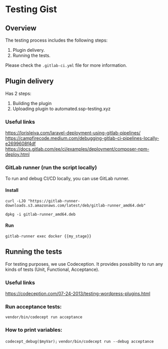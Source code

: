 # Testing Gist

## Overview
The testing process includes the following steps:
1. Plugin delivery.
2. Running the tests.

Please check the `.gitlab-ci.yml` file for more information.

## Plugin delivery
Has 2 steps:
1. Building the plugin
2. Uploading plugin to automated.ssp-testing.xyz

### Useful links
https://lorisleiva.com/laravel-deployment-using-gitlab-pipelines/
https://campfirecode.medium.com/debugging-gitlab-ci-pipelines-locally-e2699608f4df
https://docs.gitlab.com/ee/ci/examples/deployment/composer-npm-deploy.html

### GitLab runner (run the script locally)
To run and debug CI/CD locally, you can use GitLab runner.

#### Install

`curl -LJO "https://gitlab-runner-downloads.s3.amazonaws.com/latest/deb/gitlab-runner_amd64.deb"`

`dpkg -i gitlab-runner_amd64.deb`

#### Run

`gitlab-runner exec docker {{my_stage}}`


## Running the tests
For testing purposes, we use Codeception. It provides possibility to run any kinds of tests (Unit, Functional, Acceptance).

### Useful links
https://codeception.com/07-24-2013/testing-wordpress-plugins.html


### Run acceptance tests:
`vendor/bin/codecept run acceptance`

### How to print variables:
`codecept_debug($myVar);`
`vendor/bin/codecept run --debug acceptance`

